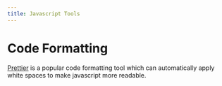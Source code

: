 ```yaml
---
title: Javascript Tools
---
```


# Code Formatting

[Prettier](https://prettier.io) is a popular code formatting tool which can automatically apply white spaces to make javascript more readable. 
